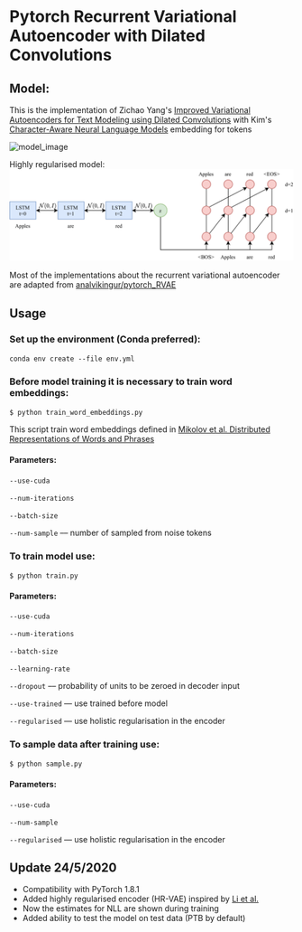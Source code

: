 # Pytorch Recurrent Variational Autoencoder with Dilated Convolutions

## Model:
This is the implementation of Zichao Yang's [Improved Variational Autoencoders for Text Modeling using Dilated Convolutions](https://arxiv.org/abs/1702.08139)
with Kim's [Character-Aware Neural Language Models](https://arxiv.org/abs/1508.06615) embedding for tokens

![model_image](images/model_image.png)

Highly regularised model:<br />
[<img src="images/vae.png" width="600"/>](images.vae.png)

Most of the implementations about the recurrent variational autoencoder are adapted from [analvikingur/pytorch_RVAE](https://github.com/analvikingur/pytorch_RVAE)

## Usage
### Set up the environment (Conda preferred):
```
conda env create --file env.yml
```
### Before model training it is necessary to train word embeddings:
```
$ python train_word_embeddings.py
```

This script train word embeddings defined in [Mikolov et al. Distributed Representations of Words and Phrases](https://arxiv.org/abs/1310.4546)

#### Parameters:
`--use-cuda`

`--num-iterations`

`--batch-size`

`--num-sample` –– number of sampled from noise tokens


### To train model use:
```
$ python train.py
```

#### Parameters:
`--use-cuda`

`--num-iterations`

`--batch-size`

`--learning-rate`
 
`--dropout` –– probability of units to be zeroed in decoder input

`--use-trained` –– use trained before model

`--regularised` –– use holistic regularisation in the encoder

### To sample data after training use:
```
$ python sample.py
```
#### Parameters:
`--use-cuda`

`--num-sample`

`--regularised` –– use holistic regularisation in the encoder

## Update 24/5/2020
- Compatibility with PyTorch 1.8.1
- Added highly regularised encoder (HR-VAE) inspired by [Li et al.](https://arxiv.org/pdf/1911.05343.pdf)
- Now the estimates for NLL are shown during training
- Added ability to test the model on test data (PTB by default)
